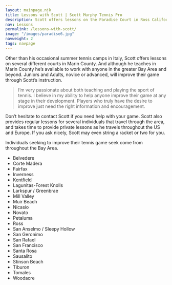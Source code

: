 ```yaml
---
layout: mainpage.njk
title: Lessons with Scott | Scott Murphy Tennis Pro
description: Scott offers lessons on the Paradise Court in Ross California. Juniors and Adults, novice or advanced, will improve their game through Scott’s instruction.
nav: Lessons
permalink: /lessons-with-scott/
image: "/images/paradise6.jpg"
navweight: 2
tags: navpage
---
```


Other than his occasional summer tennis camps in Italy, Scott offers lessons on several different courts in Marin County. And although he teaches in Marin County he’s available to work with anyone in the greater Bay Area and beyond. Juniors and Adults, novice or advanced, will improve their game through Scott’s instruction.

> I’m very passionate about both teaching and playing the sport of tennis. I believe in my ability to help anyone improve their game at any stage in their development. Players who truly have the desire to improve just need the right information and encouragement.

Don’t hesitate to contact Scott if you need help with your game. Scott also provides regular lessons for several individuals that travel through the area, and takes time to provide private lessons as he travels throughout the US and Europe. If you ask nicely, Scott may even string a racket or two for you.

Individuals seeking to improve their tennis game seek come from throughout the Bay Area.

- Belvedere
- Corte Madera
- Fairfax
- Inverness
- Kentfield
- Lagunitas-Forest Knolls
- Larkspur / Greenbrae
- Mill Valley
- Muir Beach
- Nicasio
- Novato
- Petaluma
- Ross
- San Anselmo / Sleepy Hollow
- San Geronimo
- San Rafael
- San Francisco
- Santa Rosa
- Sausalito
- Stinson Beach
- Tiburon
- Tomales
- Woodacre
